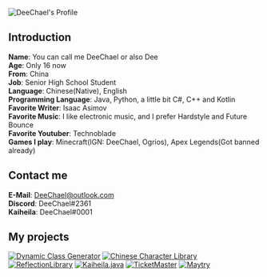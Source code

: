 ![DeeChael's Profile](https://github-readme-stats.vercel.app/api?username=DeeChael&show_icons=true&theme=radical)
## Introduction
**Name**: You can call me DeeChael or also Dee\
**Age**: Only 16 now\
**From**: China\
**Job**: Senior High School Student\
**Language**: Chinese(Native), English\
**Programming Language**: Java, Python, a little bit C#, C++ and Kotlin\
**Favorite Writer**: Isaac Asimov\
**Favorite Music**: I like electronic music, and I prefer Hardstyle and Future Bounce\
**Favorite Youtuber**: Technoblade\
**Games I play**: Minecraft(IGN: DeeChael, Ogrios), Apex Legends(Got banned already)

## Contact me
**E-Mail**: DeeChael@outlook.com\
**Discord**: DeeChael#2361\
**Kaiheila**: DeeChael\#0001

## My projects
[![Dynamic Class Generator](https://github-readme-stats.vercel.app/api/pin/?username=DeeChael&repo=DynamicClassGenerator&theme=radical)](https://github.com/DeeChael/DynamicClassGenerator)
[![Chinese Character Library](https://github-readme-stats.vercel.app/api/pin/?username=DeeChael&repo=ChineseCharacterLibrary&theme=radical)](https://github.com/DeeChael/ChineseCharacterLibrary)
[![ReflectionLibrary](https://github-readme-stats.vercel.app/api/pin/?username=DeeChael&repo=ReflectionLibrary&theme=radical)](https://github.com/DeeChael/ReflectionLibrary)
[![Kaiheila.java](https://github-readme-stats.vercel.app/api/pin/?username=DeeChael&repo=Kaiheila.java&theme=radical)](https://github.com/DeeChael/Kaiheila.java)
[![TicketMaster](https://github-readme-stats.vercel.app/api/pin/?username=DeeChael&repo=TicketMaster&theme=radical)](https://github.com/DeeChael/TicketMaster)
[![Maytry](https://github-readme-stats.vercel.app/api/pin/?username=DeeChael&repo=Maytry&theme=radical)](https://github.com/DeeChael/Maytry)
